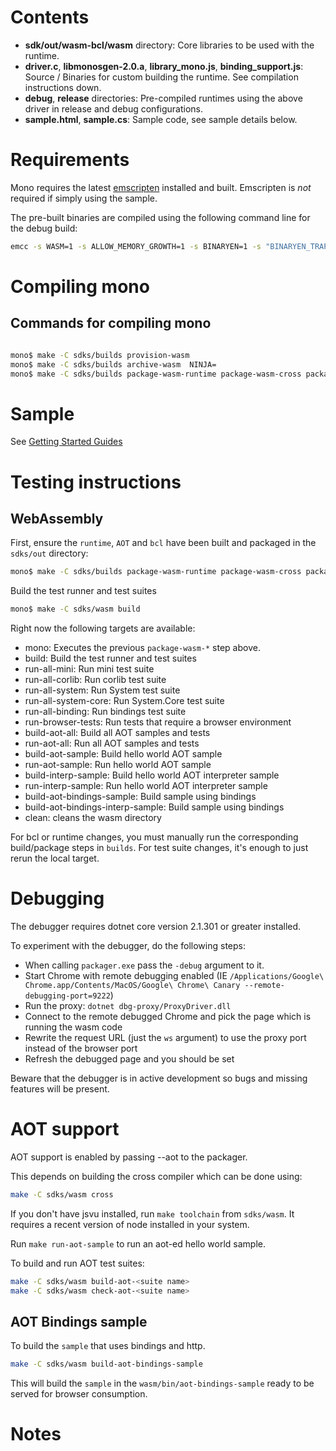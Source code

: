# Contents
- **sdk/out/wasm-bcl/wasm** directory: Core libraries to be used with the runtime.
- **driver.c**, **libmonosgen-2.0.a**, **library_mono.js**, **binding_support.js**: Source / Binaries for custom building the runtime. See compilation instructions down.
- **debug**, **release** directories: Pre-compiled runtimes using the above driver in release and debug configurations.
- **sample.html**, **sample.cs**: Sample code, see sample details below.


# Requirements

Mono requires the latest [emscripten][1] installed and built. Emscripten is *not* required if simply using the sample.

The pre-built binaries are compiled using the following command line for the debug build:

``` bash
emcc -s WASM=1 -s ALLOW_MEMORY_GROWTH=1 -s BINARYEN=1 -s "BINARYEN_TRAP_MODE='clamp'" -s ALIASING_FUNCTION_POINTERS=0 -s NO_EXIT_RUNTIME=1 -s "EXTRA_EXPORTED_RUNTIME_METHODS=['ccall', 'FS_createPath', 'FS_createDataFile', 'cwrap', 'setValue', 'getValue', 'UTF8ToString']" -s EMULATED_FUNCTION_POINTERS=1 -g4 -Os -s ASSERTIONS=1 --js-library library_mono.js --js-library binding_support.js --js-library dotnet_support.js driver.o mono/sdks/out/wasm-runtime-release/lib/{libmono-ee-interp.a,libmono-native.a,libmonosgen-2.0.a,libmono-ilgen.a,libmono-icall-table.a} -o debug/mono.js

```

# Compiling mono


## Commands for compiling mono

``` bash

mono$ make -C sdks/builds provision-wasm
mono$ make -C sdks/builds archive-wasm  NINJA=
mono$ make -C sdks/builds package-wasm-runtime package-wasm-cross package-wasm-bcl

```

# Sample

See [Getting Started Guides](./docs/getting-started)


# Testing instructions

## WebAssembly

First, ensure the `runtime`, `AOT` and `bcl` have been built and packaged in the `sdks/out` directory:

```bash
mono$ make -C sdks/builds package-wasm-runtime package-wasm-cross package-wasm-bcl
```

Build the test runner and test suites

```bash
mono$ make -C sdks/wasm build
```


Right now the following targets are available:

- mono: Executes the previous `package-wasm-*` step above.
- build: Build the test runner and test suites
- run-all-mini: Run mini test suite
- run-all-corlib: Run corlib test suite
- run-all-system: Run System test suite
- run-all-system-core: Run System.Core test suite
- run-all-binding: Run bindings test suite
- run-browser-tests: Run tests that require a browser environment
- build-aot-all: Build all AOT samples and tests
- run-aot-all: Run all AOT samples and tests
- build-aot-sample: Build hello world AOT sample
- run-aot-sample: Run hello world AOT sample
- build-interp-sample: Build hello world AOT interpreter sample
- run-interp-sample: Run hello world AOT interpreter sample
- build-aot-bindings-sample: Build sample using bindings
- build-aot-bindings-interp-sample: Build sample using bindings
- clean: cleans the wasm directory

For bcl or runtime changes, you must manually run the corresponding build/package steps in `builds`.
For test suite changes, it's enough to just rerun the local target.


# Debugging

The debugger requires dotnet core version 2.1.301 or greater installed.

To experiment with the debugger, do the following steps:

- When calling `packager.exe` pass the `-debug` argument to it.
- Start Chrome with remote debugging enabled (IE `/Applications/Google\ Chrome.app/Contents/MacOS/Google\ Chrome\ Canary --remote-debugging-port=9222`)
- Run the proxy: `dotnet dbg-proxy/ProxyDriver.dll`
- Connect to the remote debugged Chrome and pick the page which is running the wasm code
- Rewrite the request URL (just the `ws` argument) to use the proxy port instead of the browser port
- Refresh the debugged page and you should be set

Beware that the debugger is in active development so bugs and missing features will be present.

# AOT support

AOT support is enabled by passing --aot to the packager.

This depends on building the cross compiler which can be done using:

``` bash
make -C sdks/wasm cross
```

If you don't have jsvu installed, run `make toolchain` from `sdks/wasm`. It requires a recent version of node installed in your system.

Run `make run-aot-sample` to run an aot-ed hello world sample.

To build and run AOT test suites:

``` bash
make -C sdks/wasm build-aot-<suite name>
make -C sdks/wasm check-aot-<suite name>
```

## AOT Bindings sample

To build the `sample` that uses bindings and http.

``` bash
make -C sdks/wasm build-aot-bindings-sample
```

This will build the `sample` in the `wasm/bin/aot-bindings-sample` ready to be served for browser consumption.

# Notes

[1]: https://github.com/kripken/emscripten

[2]: https://docs.microsoft.com/en-us/dotnet/framework/tools/developer-command-prompt-for-vs
